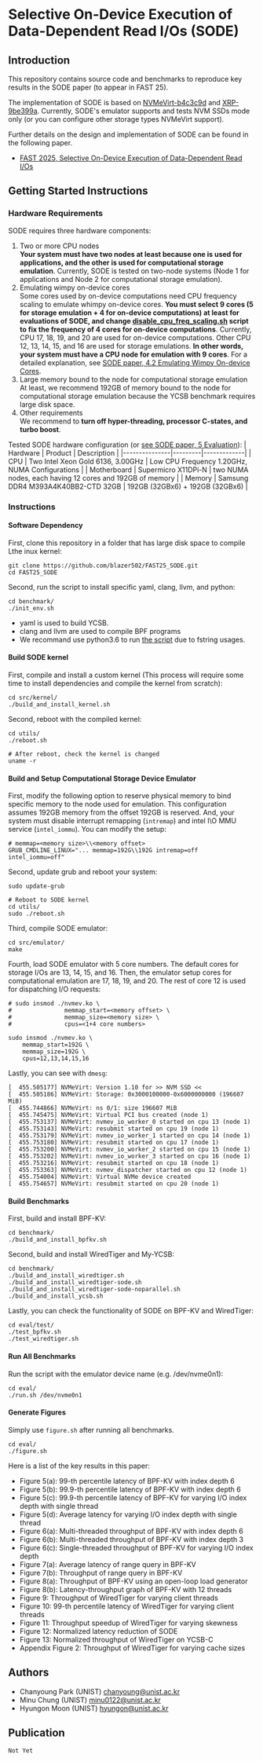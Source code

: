 # Selective On-Device Execution of Data-Dependent Read I/Os (SODE)

## Introduction
This repository contains source code and benchmarks to reproduce key results in the SODE paper (to appear in FAST 25).

The implementation of SODE is based on [NVMeVirt-b4c3c9d](https://github.com/snu-csl/nvmevirt/tree/b4c3c9d) and [XRP-9be399a](https://github.com/xrp-project/XRP/tree/9be399a). Currently, SODE's emulator supports and tests NVM SSDs mode only (or you can configure other storage types NVMeVirt support).


Further details on the design and implementation of SODE can be found in the following paper.
- [FAST 2025, Selective On-Device Execution of Data-Dependent Read I/Os](etc/fast25-sode.pdf)

## Getting Started Instructions

### Hardware Requirements
SODE requires three hardware components:
1. Two or more CPU nodes\
    **Your system must have two nodes at least because one is used for applications, and the other is used for computational storage emulation**. Currently, SODE is tested on two-node systems (Node 1 for applications and Node 2 for computational storage emulation).
2. Emulating wimpy on-device cores\
    Some cores used by on-device computations need CPU frequency scaling to emulate 
    whimpy on-device cores. **You must select 9 cores (5 for storage emulation + 4 for on-device computations) at least for evaluations of SODE, and change [disable_cpu_freq_scaling.sh](utils/disable_cpu_freq_scaling.sh) script to fix the frequency of 4 cores for on-device computations**. Currently, CPU 17, 18, 19, and 20 are used for on-device computations. Other CPU 12, 13, 14, 15, and 16 are used for storage emulations. **In other words, your system must have a CPU node for emulation with 9 cores**. For a detailed explanation, see [SODE paper, 4.2 Emulating Wimpy On-device Cores](etc/fast25-sode.pdf).
3. Large memory bound to the node for computational storage emulation\
    At least, we recommend 192GB of memory bound to the node for computational storage emulation because the YCSB benchmark requires large disk space.
4. Other requirements\
    We recommend to **turn off hyper-threading, processor C-states, and turbo boost**.

Tested SODE hardware configuration (or [see SODE paper, 5 Evaluation](etc/fast25-sode.pdf)):
|   Hardware    | Product | Description |
|---------------|---------|-------------|
|   CPU         |   Two Intel Xeon Gold 6136, 3.00GHz | Low CPU Frequency 1.20GHz, NUMA Configurations |
|   Motherboard |   Supermicro X11DPi-N |   two NUMA nodes, each having 12 cores and 192GB of memory |
| Memory        |   Samsung DDR4 M393A4K40BB2-CTD 32GB | 192GB (32GBx6) + 192GB (32GBx6) |

### Instructions
#### Software Dependency
First, clone this repository in a folder that has large disk space to compile Lthe inux kernel:
```
git clone https://github.com/blazer502/FAST25_SODE.git
cd FAST25_SODE
```

Second, run the script to install specific yaml, clang, llvm, and python:
```
cd benchmark/
./init_env.sh
```
* yaml is used to build YCSB.
* clang and llvm are used to compile BPF programs
* We recommand use python3.6 to run [the script](benchmark/My-YCSB/script/zipfian_trace.py) due to fstring usages.

#### Build SODE kernel
First, compile and install a custom kernel (This process will require some time to install dependencies and compile the kernel from scratch):
```
cd src/kernel/
./build_and_install_kernel.sh
```

Second, reboot with the compiled kernel:
```
cd utils/
./reboot.sh

# After reboot, check the kernel is changed
uname -r
```

#### Build and Setup Computational Storage Device Emulator

First, modify the following option to reserve physical memory to bind specific memory to the node used for emulation. This configuration assumes 192GB memory from the offset 192GB is reserved. And, your system must disable interrupt remapping (`intremap`) and intel I\O MMU service (`intel_iommu`). You can modify the setup:
```
# memmap=<memory size>\\<memory offset>
GRUB_CMDLINE_LINUX="... memmap=192G\\192G intremap=off intel_iommu=off"
```

Second, update grub and reboot your system:
```
sudo update-grub

# Reboot to SODE kernel
cd utils/
sudo ./reboot.sh 
```

Third, compile SODE emulator:
```
cd src/emulator/
make
```

Fourth, load SODE emulator with 5 core numbers. The default cores for storage I/Os are 13, 14, 15, and 16. Then, the emulator setup cores for computational emulation are 17, 18, 19, and 20. The rest of core 12 is used for dispatching I/O requests:
```
# sudo insmod ./nvmev.ko \
#               memmap_start=<memory offset> \
#               memmap_size=<memory size> \
#               cpus=<1+4 core numbers>

sudo insmod ./nvmev.ko \
    memmap_start=192G \
    memmap_size=192G \
    cpus=12,13,14,15,16
```

Lastly, you can see with `dmesg`:
```
[  455.505177] NVMeVirt: Version 1.10 for >> NVM SSD <<
[  455.505186] NVMeVirt: Storage: 0x3000100000-0x6000000000 (196607 MiB)
[  455.744866] NVMeVirt: ns 0/1: size 196607 MiB
[  455.745475] NVMeVirt: Virtual PCI bus created (node 1)
[  455.753137] NVMeVirt: nvmev_io_worker_0 started on cpu 13 (node 1)
[  455.753143] NVMeVirt: resubmit started on cpu 19 (node 1)
[  455.753179] NVMeVirt: nvmev_io_worker_1 started on cpu 14 (node 1)
[  455.753180] NVMeVirt: resubmit started on cpu 17 (node 1)
[  455.753200] NVMeVirt: nvmev_io_worker_2 started on cpu 15 (node 1)
[  455.753202] NVMeVirt: nvmev_io_worker_3 started on cpu 16 (node 1)
[  455.753216] NVMeVirt: resubmit started on cpu 18 (node 1)
[  455.753363] NVMeVirt: nvmev_dispatcher started on cpu 12 (node 1)
[  455.754004] NVMeVirt: Virtual NVMe device created
[  455.754657] NVMeVirt: resubmit started on cpu 20 (node 1)
```


#### Build Benchmarks
First, build and install BPF-KV:
```
cd benchmark/
./build_and_install_bpfkv.sh
```

Second, build and install WiredTiger and My-YCSB:
```
cd benchmark/
./build_and_install_wiredtiger.sh
./build_and_install_wiredtiger-sode.sh
./build_and_install_wiredtiger-sode-noparallel.sh
./build_and_install_ycsb.sh
```

Lastly, you can check the functionality of SODE on BPF-KV and WiredTiger:
```
cd eval/test/
./test_bpfkv.sh
./test_wiredtiger.sh
```

#### Run All Benchmarks
Run the script with the emulator device name (e.g. /dev/nvme0n1):
```
cd eval/
./run.sh /dev/nvme0n1
```

#### Generate Figures

Simply use `figure.sh` after running all benchmarks.
```
cd eval/
./figure.sh
```

Here is a list of the key results in this paper:
* Figure 5(a): 99-th percentile latency of BPF-KV with index depth 6
* Figure 5(b): 99.9-th percentile latency of BPF-KV with index depth 6
* Figure 5(c): 99.9-th percentile latency of BPF-KV for varying I/O index depth with single thread
* Figure 5(d): Average latency for varying I/O index depth with single thread
* Figure 6(a): Multi-threaded throughput of BPF-KV with index depth 6
* Figure 6(b): Multi-threaded throughput of BPF-KV with index depth 3
* Figure 6(c): Single-threaded throughput of BPF-KV for varying I/O index depth
* Figure 7(a): Average latency of range query in BPF-KV
* Figure 7(b): Throughput of range query in BPF-KV
* Figure 8(a): Throughput of BPF-KV using an open-loop load generator
* Figure 8(b): Latency-throughput graph of BPF-KV with 12 threads
* Figure 9: Throughput of WiredTiger for varying client threads
* Figure 10: 99-th percentile latency of WiredTiger for varying client threads
* Figure 11: Throughput speedup of WiredTiger for varying skewness
* Figure 12: Normalized latency reduction of SODE
* Figure 13: Normalized throughput of WiredTiger on YCSB-C
* Appendix Figure 2: Throughput of WiredTiger for varying cache sizes


## Authors
- Chanyoung Park (UNIST)    chanyoung@unist.ac.kr
- Minu Chung (UNIST)        minu0122@unist.ac.kr
- Hyungon Moon (UNIST)      hyungon@unist.ac.kr

## Publication
```
Not Yet
```
